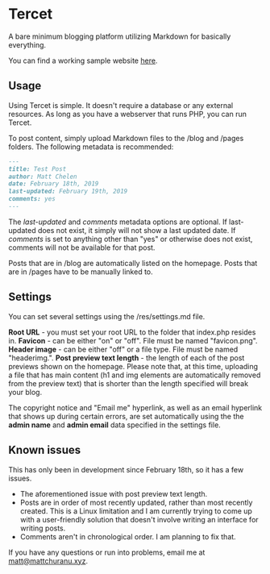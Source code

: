 # Tercet

A bare minimum blogging platform utilizing Markdown for basically everything.

You can find a working sample website [here](http://mattchuranu.xyz/tercet/).

## Usage

Using Tercet is simple. It doesn't require a database or any external resources. As long as you have a webserver that runs PHP, you can run Tercet.

To post content, simply upload Markdown files to the /blog and /pages folders. The following metadata is recommended:

```Markdown
---
title: Test Post
author: Matt Chelen
date: February 18th, 2019
last-updated: February 19th, 2019
comments: yes
---
```

The _last-updated_ and _comments_ metadata options are optional. If last-updated does not exist, it simply will not show a last updated date. If _comments_ is set to anything other than "yes" or otherwise does not exist, comments will not be available for that post.

Posts that are in /blog are automatically listed on the homepage. Posts that are in /pages have to be manually linked to.

## Settings

You can set several settings using the /res/settings.md file.

**Root URL** - you must set your root URL to the folder that index.php resides in.
**Favicon** - can be either "on" or "off". File must be named "favicon.png".
**Header image** - can be either "off" or a file type. File must be named "headerimg.<file type>".
**Post preview text length** - the length of each of the post previews shown on the homepage. Please note that, at this time, uploading a file that has main content (h1 and img elements are automatically removed from the preview text) that is shorter than the length specified will break your blog.

The copyright notice and "Email me" hyperlink, as well as an email hyperlink that shows up during certain errors, are set automatically using the the **admin name** and **admin email** data specified in the settings file.

## Known issues

This has only been in development since February 18th, so it has a few issues.

- The aforementioned issue with post preview text length.
- Posts are in order of most recently updated, rather than most recently created. This is a Linux limitation and I am currently trying to come up with a user-friendly solution that doesn't involve writing an interface for writing posts.
- Comments aren't in chronological order. I am planning to fix that.

If you have any questions or run into problems, email me at matt@mattchuranu.xyz.
